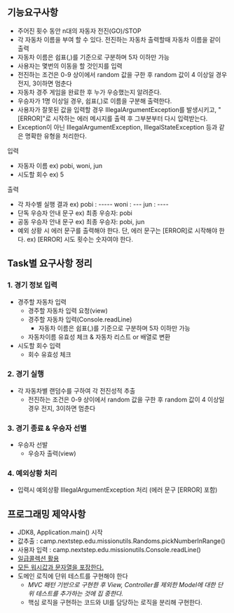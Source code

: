## 기능요구사항 
- 주어진 횟수 동안 n대의 자동자 전진(GO)/STOP
- 각 자동차 이름을 부여 할 수 있다. 전진하는 자동차 출력할때 자동차 이름을 같이 출력
- 자동차 이름은 쉽표(,)를 기준으로 구분하며 5자 이하만 가능
- 사용자는 몇번의 이동을 할 것인지를 입력
- 전진하는 조건은 0-9 상이에서 random 값을 구한 후 random 값이 4 이상일 경우 전지, 3이하면 멈춘다
- 자동차 경주 게임을 완료한 후 누가 우승했는지 알려준다. 
- 우승자가 1명 이상일 경우, 쉽표(,)로 이름을 구분해 출력한다. 
- 사용자가 잘못된 값을 입력할 경우 IllegalArgumentException를 발생시키고, "[ERROR]"로 시작하는 에러 메시지를 출력 후 그부분부터 다시 입력받는다.
- Exception이 아닌 IllegalArgumentException, IllegalStateException 등과 같은 명확한 유형을 처리한다. 

입력
- 자동자 이름 ex) pobi, woni, jun 
- 시도할 회수 ex) 5

출력 
- 각 차수별 실행 결과 
ex) pobi : -----
    woni : ---
    jun : ----
- 단독 우승자 안내 문구 
ex) 최종 우승자: pobi
- 공동 우승자 안내 문구 
ex) 최종 우승자: pobi, jun 
- 예외 상황 시 에러 문구를 출력해야 한다. 단, 에러 문구는 [ERROR]로 시작해야 한다. 
ex) [ERROR] 시도 횟수는 숫자여야 한다. 

## Task별 요구사항 정리
### 1. 경기 정보 입력
- 경주할 자동차 입력
  - 경주할 자동차 입력 요청(view)
  - 경주할 자동차 입력(Console.readLine)
    - 자동차 이름은 쉽표(,)를 기준으로 구분하며 5자 이하만 가능
  - 자동차이름 유효성 체크 & 자동차 리스트 or 배열로 변환
- 시도할 회수 입력
  - 회수 유효성 체크 

### 2. 경기 실행
- 각 자동차별 랜덤수를 구하여 각 전진성적 추출
  - 전진하는 조건은 0-9 상이에서 random 값을 구한 후 random 값이 4 이상일 경우 전지, 3이하면 멈춘다

### 3. 경기 종료 & 우승자 선별
- 우승자 선발
  - 우승자 출력(view)

### 4. 예외상황 처리 
- 입력시 예외상황 IllegalArgumentException 처리 (에러 문구 [ERROR] 포함)


## 프로그래밍 제약사항
- JDK8, Application.main() 시작 
- 값추출 : camp.nextstep.edu.missionutils.Randoms.pickNumberInRange()
- 사용자 입력 : camp.nextstep.edu.missionutils.Console.readLine() 
- [일급콜렉션 활용](https://developerfarm.wordpress.com/2012/02/01/object_calisthenics_/)
- [모든 워시값과 문자열을 포장한다.](https://developerfarm.wordpress.com/2012/01/27/object_calisthenics_4)
- 도메인 로직에 단위 테스트를 구현해야 한다
  - *MVC 패턴 기반으로 구현한 후 View, Controller를 제외한 Model에 대한 단위 테스트를 추가하는 것에 집
    중한다.*
  - 핵심 로직을 구현하는 코드와 UI를 담당하는 로직을 분리해 구현한다.
